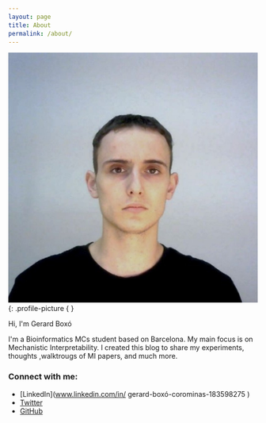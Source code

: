 ```yaml
---
layout: page
title: About
permalink: /about/
---
```

<link rel="stylesheet" href="custom.css">
<style>
 .profile-picture {
    display: block;
    margin-left: auto;
    margin-right: auto;
    width: 150px;
    height: auto;
    border-radius: 50%;
  }
</style>



![Profile Picture](/assets/images/profile_picture.jpeg){: .profile-picture {
}



Hi, I'm Gerard Boxó

I'm a Bioinformatics MCs student based on Barcelona. My main focus is on Mechanistic Interpretability. I created this blog to share my experiments, thoughts ,walktrougs of MI papers, and much more.


### Connect with me:

- [LinkedIn](www.linkedin.com/in/
gerard-boxó-corominas-183598275
)
- [Twitter](https://twitter.com/uadeoif)
- [GitHub](https://github.com/gboxo)
